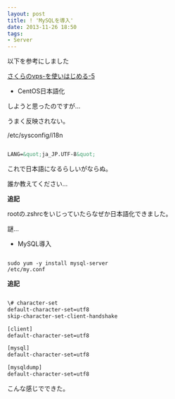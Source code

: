 ```yaml
---
layout: post
title: ! 'MySQLを導入'
date: 2013-11-26 18:50
tags:
- Server
---
```

以下を参考にしました

[さくらのvps-を使いはじめる-5](http://akabeko.me/blog/2010/09/%E3%81%95%E3%81%8F%E3%82%89%E3%81%AEvps-%E3%82%92%E4%BD%BF%E3%81%84%E3%81%AF%E3%81%98%E3%82%81%E3%82%8B-5-%E2%80%93-mysql-%E3%81%AE%E3%82%A4%E3%83%B3%E3%82%B9%E3%83%88%E3%83%BC%E3%83%AB%E3%81%A8/#vps05_lang_ja "さくらのvps-を使いはじめる-5")

- CentOS日本語化

しようと思ったのですが...

うまく反映されない。

/etc/sysconfig/i18n

```html

LANG=&quot;ja_JP.UTF-8&quot;

```

これで日本語になるらしいがならぬ。

誰か教えてください...

**追記**

rootの.zshrcをいじっていたらなぜか日本語化できました。

謎…

- MySQL導入

```Shell

sudo yum -y install mysql-server
/etc/my.conf

```

**追記**

```html

\# character-set
default-character-set=utf8
skip-character-set-client-handshake

[client]
default-character-set=utf8

[mysql]
default-character-set=utf8

[mysqldump]
default-character-set=utf8

```

こんな感じでできた。
